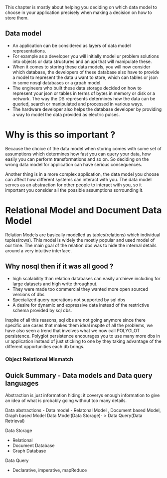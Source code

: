 
This chapter is mostly about helping you deciding on which data model to choose in your application precisely when making a decision on how to store them.

## Data model
- An application can be considered as layers of data model representations.
- For example as a developer you will initially model ur problem solutions into objects or data structures and an  api that will manipulate these.
- When it comes to storing these data models, you will now consider which database, the developers of these database also 
have to provide a model to represent the data u want to store, which can tables or json in some nosql databases or a grpah model.
- The engineers who built these data storage decided on how to represent your json or tables in terms of bytes in memory or disk or a network. 
The way the DS represents determines how the data can be queried, search or manipulated and processed in various ways. 
- The hardware developer also helps the database developer by providing a way to model the data provided as electric pulses. 




# Why is this so important ?
Because the choice of the data model when storing comes with some set of assumptions which determines how fast you can query your data, how easily you can perform transformations and so on. 
So deciding on the wrong data model for application can have serious consequences.

Another thing is in a more complex application, the data model you choose can affect how different systems can interact with you. The data model serves as an abstraction for other people to interact with you, so it important you consider all the possible assumptions sorrounding it.


# Relational Model and Document Data Model
Relation Models are basically modelled as tables(relations) which individual tuples(rows). This model is widely the mostly
popular and used model of our time.  The main goal of the relation dbs was to hide the internal details around a very intuitive interface.

## Why nosql then if it was all good ?
 - high scalability than relation databases can easily archieve including for large datasets and high write throughput.
 - They were made too commercial they wanted more open sourced versions of dbs
 - Specialized query operations not supported by sql dbs
 - A desire for dynamic and expressive data  instead of the restrictive schema provided by sql dbs.
 
 Inspite of all this reasons, sql dbs are not going anymore since there specific use cases that makes them ideal inspite of all the problems, we have also seen a trend that involves what we now call POLYGLOT persistence. Polyglot persistence encourages you to use many more dbs in ur application instead of just sticking to one by they taking advantage of the different opportunities each db brings. 
 
### Object Relational Mismatch
 
 
 
 
## Quick Summary - Data models and Data query languages
Abstraction is just information hiding: it coverys enough information to give an idea of what is probably going without too many details.

Data abstractions - 
Data model  -  Relatonal Model , Document based Model, Graph based Model
Data Model(Data Storage)- > Data Query(Data Retrieval)

Data Storage
 -  Relational
 -  Document Database
 -  Graph Database 
 
Data Query 
 -  Declarative, imperative, mapReduce





